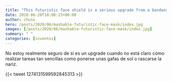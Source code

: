 ```yaml
---
title: "This futuristic face shield is a serious upgrade from a bandana face mask"
date: 2020-06-20T18:08:23+00:00
author: chuso
hero: /posts/2020/06/mashable-futuristic-face-mask/index.jpg
images: [/posts/2020/06/mashable-futuristic-face-mask/index.jpg]
summary: " "
categories: [inventos]
---
```


No estoy realmente seguro de si es un upgrade cuando no está claro cómo realizar tareas tan sencillas como ponerse unas gafas de sol o rascarse la nariz.

{{< tweet 1274131599592845313 >}}
